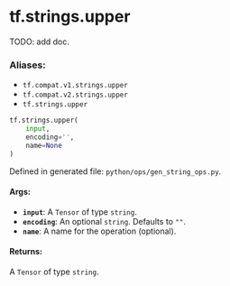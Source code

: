 <div itemscope itemtype="http://developers.google.com/ReferenceObject">
<meta itemprop="name" content="tf.strings.upper" />
<meta itemprop="path" content="Stable" />
</div>

# tf.strings.upper

TODO: add doc.

### Aliases:

* `tf.compat.v1.strings.upper`
* `tf.compat.v2.strings.upper`
* `tf.strings.upper`

``` python
tf.strings.upper(
    input,
    encoding='',
    name=None
)
```



Defined in generated file: `python/ops/gen_string_ops.py`.

<!-- Placeholder for "Used in" -->


#### Args:


* <b>`input`</b>: A `Tensor` of type `string`.
* <b>`encoding`</b>: An optional `string`. Defaults to `""`.
* <b>`name`</b>: A name for the operation (optional).


#### Returns:

A `Tensor` of type `string`.
